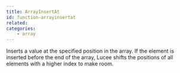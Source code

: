 ```yaml
---
title: ArrayInsertAt
id: function-arrayinsertat
related:
categories:
    - array
---
```


Inserts a value at the specified position in the array.
If the element is inserted before the end of the array, Lucee shifts the positions of all elements with a higher index to make room.